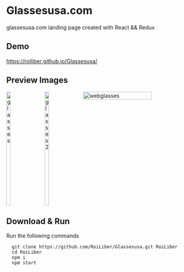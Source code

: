 # Glassesusa.com

glassesusa.com landing page created with React && Redux

## Demo

https://roiliber.github.io/Glassesusa/

## Preview Images

<div style="display: flex; justify-content: space-between; aline-items: center;">
  <img src="https://i.ibb.co/BgSJ2nk/glasses.jpg" alt="glasses" border="0" width="15%" height="300px">
  <img src="https://i.ibb.co/NY7ZBt9/glasses2.jpg" alt="glasses2" border="0" width="15%" height="300px">
  <img src="https://i.ibb.co/ngPd0XS/webglasses.jpg" alt="webglasses" border="0" width="60%">
</div>

## Download & Run
Run the following commands
```
  git clone https://github.com/RoiLiber/Glassesusa.git RoiLiber
  cd RoiLiber
  npm i
  npm start
```
